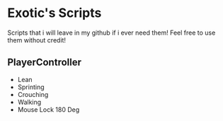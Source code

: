 # Exotic's Scripts

Scripts that i will leave in my github if i ever need them!
Feel free to use them without credit!



## PlayerController

- Lean
- Sprinting
- Crouching
- Walking
- Mouse Lock 180 Deg
